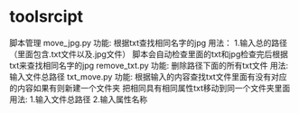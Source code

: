 # toolsrcipt
脚本管理
move_jpg.py
        功能:
        根据txt查找相同名字的jpg
        用法：
        1.输入总的路径（里面包含.txt文件以及.jpg文件）
          脚本会自动检查里面的txt和jpg检查完后根据txt来查找相同名字的jpg
remove_txt.py
        功能:
        删除路径下面的所有txt文件
        用法:
        输入文件总路径
txt_move.py
        功能:
        根据输入的内容查找txt文件里面有没有对应的内容如果有则新建一个文件夹
        把相同具有相同属性txt移动到同一个文件夹里面
        用法:
        1.输入文件总路径
        2.输入属性名称
